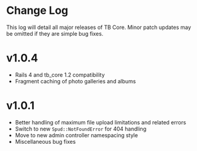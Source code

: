# Change Log

This log will detail all major releases of TB Core. Minor patch updates may be omitted if they are simple bug fixes. 

# v1.0.4

- Rails 4 and tb_core 1.2 compatibility
- Fragment caching of photo galleries and albums

# v1.0.1

- Better handling of maximum file upload limitations and related errors
- Switch to new `Spud::NotFoundError` for 404 handling
- Move to new admin controller namespacing style
- Miscellaneous bug fixes
